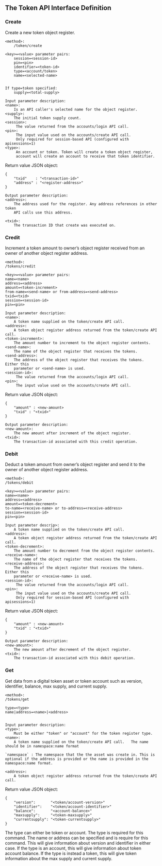 The Token API Interface Definition
-----------------------------------

### Create

Create a new token object register.

```
<method>:
    /token/create

<key>=<value> parameter pairs:
    session=<session-id>
    pin=<pin>
    identifier=<token-id>
    type=<account/token>
    name=<selected-name>


If type=token specified:
    supply=<total-supply>

Input parameter description:
<name>:
    Is an API caller's selected name for the object register.
<supply>:
    The initial token supply count.
<session>:
     The value returned from the accounts/login API call.
<pin>:
     The input value used on the accounts/create API call.
     Only required for session-based API (configured with apisessions=1)
<type>:
     An account or token. Token will create a token object register,
     account will create an account to receive that token identifier.
```

Return value JSON object:
```    
{
    "txid"    : "<transaction-id>"
    "address" : "<register-address>"
}    

Output parameter description:
<address>:
    The address used for the register. Any address references in other token
    API calls use this address.

<txid>:
    The transaction ID that create was executed on.
```

### Credit

Increment a token amount to owner’s object register received from an owner of
another object register address.


```
<method>:
/tokens/credit

<key>=<value> parameter pairs:
name=<name>
address=<address>
amount=<token-increment>
from-name=<send-name> or from-address=<send-address>
txid=<txid>
session=<session-id>
pin=<pin>

Input parameter description:
<name>:
    A token name supplied on the token/create API call.        
<address>:
    A token object register address returned from the token/create API call.
<token-increment>:
    The amount number to increment to the object register contents.
<send-name>:
    The name of the object register that receives the tokens.
<send-address>:
    The address of the object register that receives the tokens. Either this
    parameter or <send-name> is used.
<session-id>:
     The value returned from the accounts/login API call.
<pin>:
     The input value used on the accounts/create API call.

```

Return value JSON object:
```
{
    "amount" : <new-amount>
    "txid" : "<txid>"
}            

Output parameter description:
<new-amount>:
    The new amount after increment of the object register.
<txid>:
    The transaction-id associated with this credit operation.            
```

### Debit

Deduct a token amount from owner’s object register and send it to the owner of
another object register address.

```
<method>:
/tokens/debit

<key>=<value> parameter pairs:
name=<name>
address=<address>
amount=<token-decrement>
to-name=<receive-name> or to-address=<receive-address>
session=<session-id>
pin=<pin>

Input parameter descrip>:
    A token name supplied on the token/create API call.        
<address>:
    A token object register address returned from the token/create API call.
<token-decrement>:
    The amount number to decrement from the object register contents.
<receive-name>:
    The name of the object register that receives the tokens.
<receive-address>:
    The address of the object register that receives the tokens. Either this
    parameter or <receive-name> is used.
<session-id>:
     The value returned from the accounts/login API call.
<pin>:
     The input value used on the accounts/create API call.
     Only required for session-based API (configured with apisessions=1)
```

Return value JSON object:
```
{
    "amount" : <new-amount>
    "txid" : "<txid>"
}

Output parameter description:
<new-amount>:
    The new amount after decrement of the object register.
<txid>:
    The transaction-id associated with this debit operation.            
```


### Get

Get data from a digital token asset or token account such as version,
identifier, balance, max supply, and current supply.

```
<method>:
/tokens/get

type=<type>
name|address=<name>|<address>


Input parameter description:
<type>:
    Must be either "token" or "account" for the token register type.
<name>:
    A token name supplied on the token/create API call.   The name should be in namespace:name format

`namespace` : The namespace that the the asset was create in. This is optional if the address is provided or the name is provided in the namespace:name format.

<address>:
    A token object register address returned from the token/create API call.     
```

Return value JSON object:
```
{
    "version":       "<token/account-version>"
    "identifier":    "<token/account-identifier>"
    "balance":       "<account-balance>"
    "maxsupply":     "<token-maxsupply>"
    "currentsupply": "<token-currentsupply>"
}
```
The type can either be token or account. The type is required for this command.
The name or address can be specified and is require for this command. This will
give information about version and identifier in either case. If the type is an
account, this will give information about token account balance. If the type is
instead a token, this will give token information about the max supply and current
supply.
